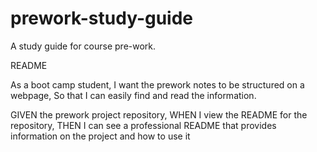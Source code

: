 # prework-study-guide
 A study guide for course pre-work.

README

As a boot camp student,
I want the prework notes to be structured on a webpage,
So that I can easily find and read the information.

GIVEN the prework project repository,
WHEN I view the README for the repository,
THEN I can see a professional README that provides information on the project and how to use it
